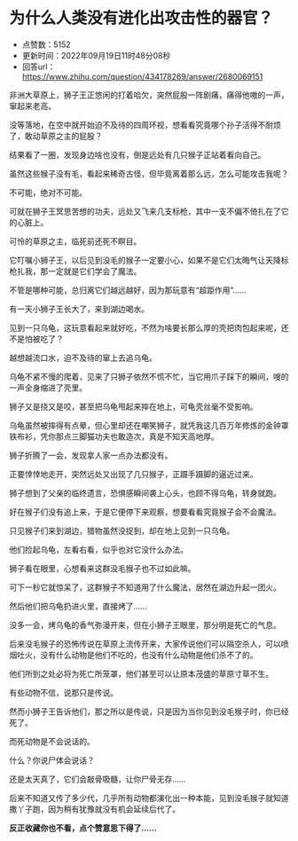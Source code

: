 # 为什么人类没有进化出攻击性的器官？
- 点赞数：5152
- 更新时间：2022年09月19日11时48分08秒
- 回答url：https://www.zhihu.com/question/434178269/answer/2680069151
<body>
 <p data-pid="xDu-W57U">非洲大草原上，狮子王正悠闲的打着哈欠，突然屁股一阵剧痛，痛得他嗷的一声，窜起来老高。</p>
 <p data-pid="fbXG3-Uu">没等落地，在空中就开始迫不及待的四周环视，想看看究竟哪个孙子活得不耐烦了，敢动草原之主的屁股？</p>
 <p data-pid="vwkMRsBG">结果看了一圈，发现身边啥也没有，倒是远处有几只猴子正站着看向自己。</p>
 <p data-pid="cjd9gPOn">虽然这些猴子没有毛，看起来稀奇古怪，但毕竟离着那么远，怎么可能攻击我呢？</p>
 <p data-pid="-YR3ZH99">不可能，绝对不可能。</p>
 <p data-pid="SGOp0cFl">可就在狮子王冥思苦想的功夫，远处又飞来几支标枪，其中一支不偏不倚扎在了它的心脏上。</p>
 <p data-pid="aDKC09Ib">可怜的草原之主，临死前还死不瞑目。</p>
 <p data-pid="_Lg1Jnsu">它叮嘱小狮子王，以后见到没毛的猴子一定要小心，如果不是它们太晦气让天降标枪扎我，那一定就是它们学会了魔法。</p>
 <p data-pid="9dj0SL3Y">不管是哪种可能，总归离它们越远越好，因为那玩意有“超距作用”……</p>
 <p data-pid="wNvAznvk">有一天小狮子王长大了，来到湖边喝水。</p>
 <p data-pid="pzHYluU7">见到一只乌龟，这玩意看起来就好吃，不然为啥要长那么厚的壳把肉包起来呢，还不是怕被吃了？</p>
 <p data-pid="WYqxGmxQ">越想越流口水，迫不及待的窜上去追乌龟。</p>
 <p data-pid="Eb12bglx">乌龟不紧不慢的爬着，见来了只狮子依然不慌不忙，当它用爪子踩下的瞬间，嗖的一声全身缩进了壳里。</p>
 <p data-pid="0Yvn3zWS">狮子又是挠又是咬，甚至把乌龟甩起来摔在地上，可龟壳丝毫不受影响。</p>
 <p data-pid="vHWyeOlj">乌龟虽然被摔得有点晕，但心里却还在嘲笑狮子，就凭我这几百万年修炼的金钟罩铁布衫，凭你那点三脚猫功夫也敢造次，真是不知天高地厚。</p>
 <p data-pid="iqI_VNjz">狮子折腾了一会，发现拿人家一点办法都没有。</p>
 <p data-pid="mNrW4Qql">正要悻悻地走开，突然远处又出现了几只猴子，正蹑手蹑脚的逼近过来。</p>
 <p data-pid="xnB1y0xF">狮子想到了父亲的临终遗言，恐惧感瞬间袭上心头，也顾不得乌龟，转身就跑。</p>
 <p data-pid="GE_QN56n">好在猴子们没有追上来，于是它便停下来观察，想要看看究竟猴子会不会魔法。</p>
 <p data-pid="-em4KIhY">只见猴子们来到湖边，猎物虽然没捉到，却在地上见到一只乌龟。</p>
 <p data-pid="HhZOCvFw">他们捡起乌龟，左看右看，似乎也对它没什么办法。</p>
 <p data-pid="RIPayLcn">狮子看在眼里，心想看来这群没毛猴子也不过如此嘛。</p>
 <p data-pid="Vjk1gO5c">可下一秒它就惊呆了，这群猴子不知道用了什么魔法，居然在湖边升起一团火。</p>
 <p data-pid="_nboA1MG">然后他们把乌龟扔进火里，直接烤了……</p>
 <p data-pid="6B5jSZ_x">没多一会，烤乌龟的香气弥漫开来，但在小狮子王眼里，那分明是死亡的气息。</p>
 <p data-pid="flzXSR7B">后来没毛猴子的恐怖传说在草原上流传开来，大家传说他们可以隔空杀人，可以喷烟吐火，没有什么动物是他们不吃的，也没有什么动物是他们杀不了的。</p>
 <p data-pid="reMLGRgO">他们所到之处必将为死亡所笼罩，他们甚至可以让原本茂盛的草原寸草不生。</p>
 <p data-pid="PupHNvP_">有些动物不信，说那只是传说。</p>
 <p data-pid="DcCEGAfz">然而小狮子王告诉他们，那之所以是传说，只是因为当你见到没毛猴子时，你已经死了。</p>
 <p data-pid="G-ufDjOf">而死动物是不会说话的。</p>
 <p data-pid="I6DRgAYo">什么？你说尸体会说话？</p>
 <p data-pid="sgl-hwFP">还是太天真了，它们会敲骨吸髓，让你尸骨无存……</p>
 <p data-pid="Z264lihV">后来不知道又传了多少代，几乎所有动物都演化出一种本能，见到没毛猴子就知道撒丫子跑，因为稍有犹豫就没有机会延续后代了。</p>
 <p data-pid="q5sBj5WR"><b>反正收藏你也不看，点个赞意思下得了……</b></p>
</body>